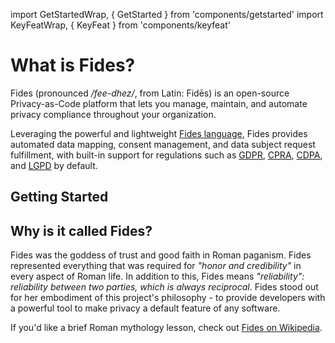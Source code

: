 import GetStartedWrap, { GetStarted } from 'components/getstarted'
import KeyFeatWrap, { KeyFeat } from 'components/keyfeat'

# What is Fides?

Fides (pronounced */fee-dhez/*, from Latin: Fidēs) is an open-source Privacy-as-Code platform that lets you manage, maintain, and automate privacy compliance throughout your organization. 

Leveraging the powerful and lightweight [Fides language](https://ethyca.github.io/fideslang/), Fides provides automated data mapping, consent management, and data subject request fulfillment, with built-in support for regulations such as [GDPR](https://ico.org.uk/for-organisations/guide-to-data-protection/guide-to-the-general-data-protection-regulation-gdpr/), [CPRA](https://ethyca.com/how-your-business-can-prepare-for-virginias-cdpa), [CDPA](https://ethyca.com/how-your-business-can-prepare-for-virginias-cdpa), and [LGPD](https://iapp.org/news/a/the-new-brazilian-general-data-protection-law-a-detailed-analysis/) by default.

## Getting Started
<KeyFeatWrap>
  <KeyFeat title="DSR Automation" link="./dsr_quickstart/basic_setup"  description="Go from 'Zero to DSR Automation' in under five minutes with a simple demo project."/>
  <KeyFeat title="Data Mapping" link="./dsr_quickstart/basic_setup"  description="Generate maps of your systems and infrastructure with Fides' automated tools."/>
  <KeyFeat title="Managing Consent" link="../"   description="Understand how Fides can help provide you with compliance-minded consent solutions."/>
  <KeyFeat title="Fides for Businesses" link="../enterprise/overview"   description="Use Fides for Enterprise-level data classifications, visualizations, and more."/>
</KeyFeatWrap>

## Why is it called Fides?

Fides was the goddess of trust and good faith in Roman paganism. Fides represented everything that was required for *"honor and credibility"* in every aspect of Roman life. In addition to this, Fides means *"reliability": reliability between two parties, which is always reciprocal*. Fides stood out for her embodiment of this project's philosophy - to provide developers with a powerful tool to make privacy a default feature of any software.

If you'd like a brief Roman mythology lesson, check out [Fides on Wikipedia](https://en.wikipedia.org/wiki/Fides_(deity)).



